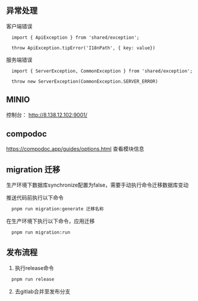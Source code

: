 ## 异常处理

客户端错误

```
  import { ApiException } from 'shared/exception';

  throw ApiException.tipError('I18nPath', { key: value})
```

服务端错误

```
  import { ServerException, CommonException } from 'shared/exception';

  throw new ServerException(CommonException.SERVER_ERROR)
```

## MINIO

控制台： <http://8.138.12.102:9001/>

## compodoc

<https://compodoc.app/guides/options.html>
查看模块信息

## migration 迁移

生产环境下数据库synchronize配置为false，需要手动执行命令迁移数据库变动

推送代码前执行以下命令

```sh
  pnpm run migration:generate 迁移名称
```

在生产环境下执行以下命令，应用迁移

```sh
  pnpm run migration:run
```

## 发布流程

1. 执行release命令

```sh
  pnpm run release
```

2. 去gitlab合并至发布分支
